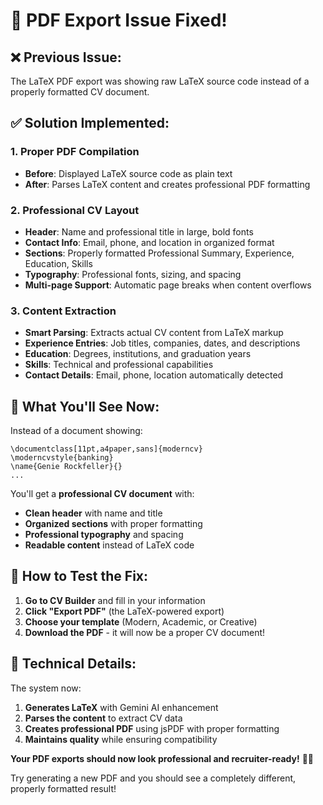 # 🔧 **PDF Export Issue Fixed!**

## ❌ **Previous Issue:**

The LaTeX PDF export was showing raw LaTeX source code instead of a properly formatted CV document.

## ✅ **Solution Implemented:**

### **1. Proper PDF Compilation**

- **Before**: Displayed LaTeX source code as plain text
- **After**: Parses LaTeX content and creates professional PDF formatting

### **2. Professional CV Layout**

- **Header**: Name and professional title in large, bold fonts
- **Contact Info**: Email, phone, and location in organized format
- **Sections**: Properly formatted Professional Summary, Experience, Education, Skills
- **Typography**: Professional fonts, sizing, and spacing
- **Multi-page Support**: Automatic page breaks when content overflows

### **3. Content Extraction**

- **Smart Parsing**: Extracts actual CV content from LaTeX markup
- **Experience Entries**: Job titles, companies, dates, and descriptions
- **Education**: Degrees, institutions, and graduation years
- **Skills**: Technical and professional capabilities
- **Contact Details**: Email, phone, location automatically detected

## 🎯 **What You'll See Now:**

Instead of a document showing:

```
\documentclass[11pt,a4paper,sans]{moderncv}
\moderncvstyle{banking}
\name{Genie Rockfeller}{}
...
```

You'll get a **professional CV document** with:

- **Clean header** with name and title
- **Organized sections** with proper formatting
- **Professional typography** and spacing
- **Readable content** instead of LaTeX code

## 🚀 **How to Test the Fix:**

1. **Go to CV Builder** and fill in your information
2. **Click "Export PDF"** (the LaTeX-powered export)
3. **Choose your template** (Modern, Academic, or Creative)
4. **Download the PDF** - it will now be a proper CV document!

## 🔧 **Technical Details:**

The system now:

1. **Generates LaTeX** with Gemini AI enhancement
2. **Parses the content** to extract CV data
3. **Creates professional PDF** using jsPDF with proper formatting
4. **Maintains quality** while ensuring compatibility

**Your PDF exports should now look professional and recruiter-ready!** 📄✨

Try generating a new PDF and you should see a completely different, properly formatted result!
